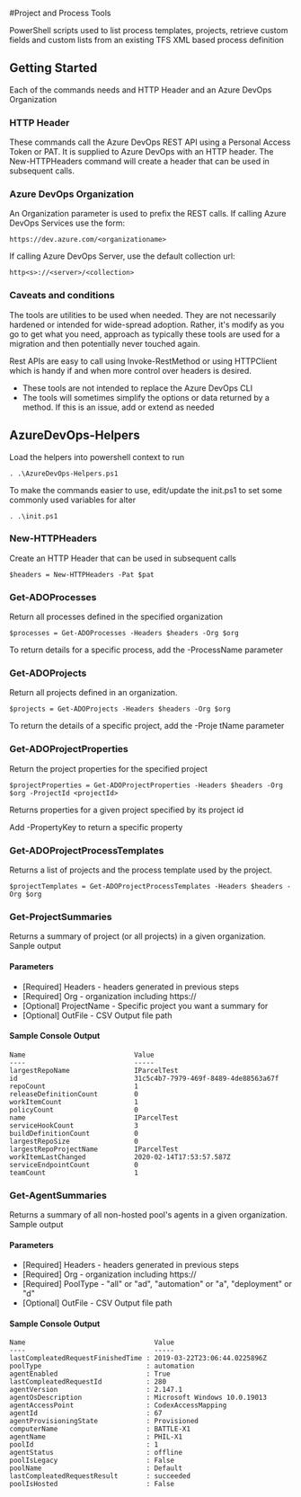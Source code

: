 #Project and Process Tools

PowerShell scripts used to list process templates, projects, retrieve custom fields and custom lists from an existing TFS XML based process definition

## Getting Started

Each of the commands needs and HTTP Header and an Azure DevOps Organization

### HTTP Header
These commands call the Azure DevOps REST API using a Personal Access Token or PAT. It is supplied to Azure DevOps with an HTTP header. The New-HTTPHeaders command will create a header that can be used in subsequent calls.

### Azure DevOps Organization
An Organization parameter is used to prefix the REST calls. If calling Azure DevOps Services use the form:

```
https://dev.azure.com/<organizationame>
```

If calling Azure DevOps Server, use the default collection url:

```
http<s>://<server>/<collection>
```

### Caveats and conditions

The tools are utilities to be used when needed. They are not necessarily hardened or intended for wide-spread adoption. Rather, it's modify as you go to get what you need, approach as typically these tools are used for a migration and then potentially never touched again.

Rest APIs are easy to call using Invoke-RestMethod or using HTTPClient which is handy if and when more control over headers is desired.


- These tools are not intended to replace the Azure DevOps CLI
- The tools will sometimes simplify the options or data returned by a method. If this is an issue, add or extend as needed

## AzureDevOps-Helpers

Load the helpers into powershell context to run

```
. .\AzureDevOps-Helpers.ps1
```

To make the commands easier to use, edit/update the init.ps1 to set some commonly used variables for alter

```
. .\init.ps1
```

### New-HTTPHeaders
Create an HTTP Header that can be used in subsequent calls

```
$headers = New-HTTPHeaders -Pat $pat
```

### Get-ADOProcesses

Return all processes defined in the specified organization

```
$processes = Get-ADOProcesses -Headers $headers -Org $org 
```

To return details for a specific process, add the -ProcessName parameter

### Get-ADOProjects

Return all projects defined in an organization.

```
$projects = Get-ADOProjects -Headers $headers -Org $org 
```

To return the details of a specific project, add the -Proje tName parameter

### Get-ADOProjectProperties

Return the project properties for the specified project

```
$projectProperties = Get-ADOProjectProperties -Headers $headers -Org $org -ProjectId <projectId> 
```

Returns properties for a given project specified by its project id

Add -PropertyKey to return a specific property

### Get-ADOProjectProcessTemplates
Returns a list of projects and the process template used by the project.

```
$projectTemplates = Get-ADOProjectProcessTemplates -Headers $headers -Org $org
```

### Get-ProjectSummaries 
Returns a summary of project (or all projects) in a given organization. Sanple output
#### Parameters
 - [Required] Headers - headers generated in previous steps
 - [Required] Org - organization including https://
 - [Optional] ProjectName - Specific project you want a summary for
 - [Optional] OutFile - CSV Output file path

#### Sample Console Output
```
Name                           Value
----                           -----
largestRepoName                IParcelTest
id                             31c5c4b7-7979-469f-8489-4de88563a67f
repoCount                      1
releaseDefinitionCount         0
workItemCount                  1
policyCount                    0
name                           IParcelTest
serviceHookCount               3
buildDefinitionCount           0
largestRepoSize                0
largestRepoProjectName         IParcelTest
workItemLastChanged            2020-02-14T17:53:57.587Z
serviceEndpointCount           0
teamCount                      1
```

### Get-AgentSummaries

Returns a summary of all non-hosted pool's agents in a given organization. Sample output

#### Parameters

- [Required] Headers - headers generated in previous steps
- [Required] Org - organization including https://
- [Required] PoolType - "all" or "ad", "automation" or "a", "deployment" or "d"
- [Optional] OutFile - CSV Output file path

#### Sample Console Output

```
Name                                Value
----                                -----
lastCompleatedRequestFinishedTime : 2019-03-22T23:06:44.0225896Z
poolType                          : automation
agentEnabled                      : True
lastCompleatedRequestId           : 280
agentVersion                      : 2.147.1
agentOsDescription                : Microsoft Windows 10.0.19013
agentAccessPoint                  : CodexAccessMapping
agentId                           : 67
agentProvisioningState            : Provisioned
computerName                      : BATTLE-X1
agentName                         : PHIL-X1
poolId                            : 1
agentStatus                       : offline
poolIsLegacy                      : False
poolName                          : Default
lastCompleatedRequestResult       : succeeded
poolIsHosted                      : False
```
